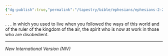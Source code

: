 ```yaml
---
{"dg-publish":true,"permalink":"/tapestry/bible/ephesians/ephesians-2-2/","title":"Ephesians 2:2","tags":["bible-verse","bible-verse"],"dgHomeLink":true,"dgShowLocalGraph":true,"dgEnableSearch":true}
---
```



. . . in which you used to live when you followed the ways of this world and of the ruler of the kingdom of the air, the spirit who is now at work in those who are disobedient.

---
*New International Version (NIV)*